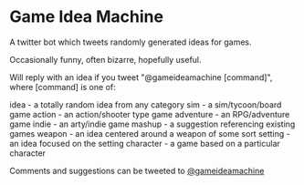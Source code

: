 # Game Idea Machine
A twitter bot which tweets randomly generated ideas for games.

Occasionally funny, often bizarre, hopefully useful.

Will reply with an idea if you tweet "@gameideamachine [command]", where [command] is one of:

idea - a totally random idea from any category
sim - a sim/tycoon/board game
action - an action/shooter type game
adventure - an RPG/adventure game
indie - an arty/indie game
mashup - a suggestion referencing existing games
weapon - an idea centered around a weapon of some sort
setting - an idea focused on the setting
character - a game based on a particular character

Comments and suggestions can be tweeted to [@gameideamachine](http://twitter.com/gameideamachine)


